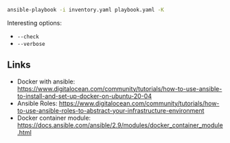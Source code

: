 ```bash
ansible-playbook -i inventory.yaml playbook.yaml -K
```

Interesting options:
- `--check`
- `--verbose`

## Links

- Docker with ansible: https://www.digitalocean.com/community/tutorials/how-to-use-ansible-to-install-and-set-up-docker-on-ubuntu-20-04
- Ansible Roles: https://www.digitalocean.com/community/tutorials/how-to-use-ansible-roles-to-abstract-your-infrastructure-environment
- Docker container module: https://docs.ansible.com/ansible/2.9/modules/docker_container_module.html